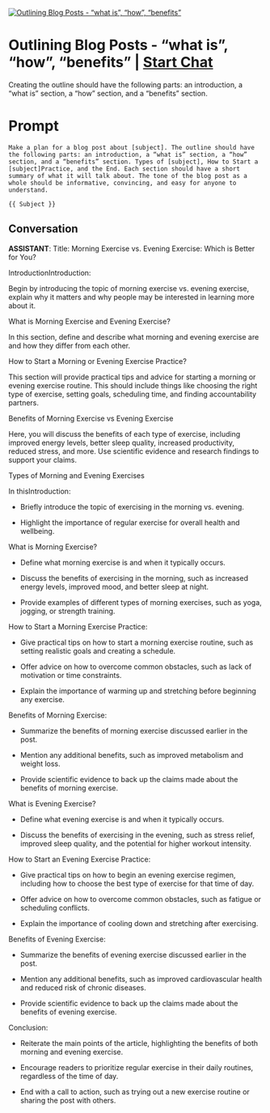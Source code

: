 
[![Outlining Blog Posts -  “what is”, “how”,  “benefits” ](https://flow-prompt-covers.s3.us-west-1.amazonaws.com/icon/minimalist/mini_13.png)](https://gptcall.net/chat.html?data=%7B%22contact%22%3A%7B%22id%22%3A%22T7WHx82TrazY0RSlc77xd%22%2C%22flow%22%3Atrue%7D%7D)
# Outlining Blog Posts -  “what is”, “how”,  “benefits”  | [Start Chat](https://gptcall.net/chat.html?data=%7B%22contact%22%3A%7B%22id%22%3A%22T7WHx82TrazY0RSlc77xd%22%2C%22flow%22%3Atrue%7D%7D)
Creating the outline should have the following parts: an introduction, a “what is” section, a “how” section, and a “benefits” section. 

# Prompt

```
Make a plan for a blog post about [subject]. The outline should have the following parts: an introduction, a “what is” section, a “how” section, and a “benefits” section. Types of [subject], How to Start a [subject]Practice, and the End. Each section should have a short summary of what it will talk about. The tone of the blog post as a whole should be informative, convincing, and easy for anyone to understand.

{{ Subject }}
```

## Conversation

**ASSISTANT**: Title: Morning Exercise vs. Evening Exercise: Which is Better for You?



IntroductionIntroduction:

Begin by introducing the topic of morning exercise vs. evening exercise, explain why it matters and why people may be interested in learning more about it.



What is Morning Exercise and Evening Exercise?

In this section, define and describe what morning and evening exercise are and how they differ from each other.



How to Start a Morning or Evening Exercise Practice?

This section will provide practical tips and advice for starting a morning or evening exercise routine. This should include things like choosing the right type of exercise, setting goals, scheduling time, and finding accountability partners.



Benefits of Morning Exercise vs Evening Exercise 

Here, you will discuss the benefits of each type of exercise, including improved energy levels, better sleep quality, increased productivity, reduced stress, and more. Use scientific evidence and research findings to support your claims.



Types of Morning and Evening Exercises

In thisIntroduction:

- Briefly introduce the topic of exercising in the morning vs. evening.

- Highlight the importance of regular exercise for overall health and wellbeing.



What is Morning Exercise?

- Define what morning exercise is and when it typically occurs.

- Discuss the benefits of exercising in the morning, such as increased energy levels, improved mood, and better sleep at night.

- Provide examples of different types of morning exercises, such as yoga, jogging, or strength training.



How to Start a Morning Exercise Practice:

- Give practical tips on how to start a morning exercise routine, such as setting realistic goals and creating a schedule.

- Offer advice on how to overcome common obstacles, such as lack of motivation or time constraints.

- Explain the importance of warming up and stretching before beginning any exercise.



Benefits of Morning Exercise:

- Summarize the benefits of morning exercise discussed earlier in the post.

- Mention any additional benefits, such as improved metabolism and weight loss.

- Provide scientific evidence to back up the claims made about the benefits of morning exercise.



What is Evening Exercise?

- Define what evening exercise is and when it typically occurs.

- Discuss the benefits of exercising in the evening, such as stress relief, improved sleep quality, and the potential for higher workout intensity.



How to Start an Evening Exercise Practice:

- Give practical tips on how to begin an evening exercise regimen, including how to choose the best type of exercise for that time of day.

- Offer advice on how to overcome common obstacles, such as fatigue or scheduling conflicts.

- Explain the importance of cooling down and stretching after exercising.



Benefits of Evening Exercise:

- Summarize the benefits of evening exercise discussed earlier in the post.

- Mention any additional benefits, such as improved cardiovascular health and reduced risk of chronic diseases.

- Provide scientific evidence to back up the claims made about the benefits of evening exercise.



Conclusion:

- Reiterate the main points of the article, highlighting the benefits of both morning and evening exercise.

- Encourage readers to prioritize regular exercise in their daily routines, regardless of the time of day.

- End with a call to action, such as trying out a new exercise routine or sharing the post with others.


